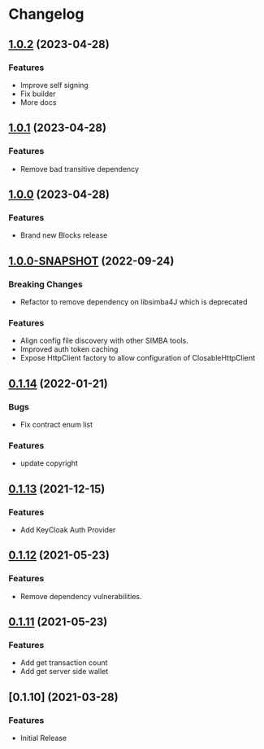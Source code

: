 # Changelog

## [1.0.2](https://github.com/SIMBAChain/libsimba4j-platform/compare/v1.0.1...v1.0.2) (2023-04-28)

### Features

* Improve self signing
* Fix builder
* More docs

## [1.0.1](https://github.com/SIMBAChain/libsimba4j-platform/compare/v1.0.0...v1.0.1) (2023-04-28)

### Features

* Remove bad transitive dependency 

## [1.0.0](https://github.com/SIMBAChain/libsimba4j-platform/compare/v1.0.0-SNAPSHOT...v1.0.0) (2023-04-28)
                                                      
### Features

* Brand new Blocks release

## [1.0.0-SNAPSHOT](https://github.com/SIMBAChain/libsimba4j-platform/compare/v0.1.14...v1.0.0-SNAPSHOT) (2022-09-24)

### Breaking Changes

* Refactor to remove dependency on libsimba4J which is deprecated

### Features

* Align config file discovery with other SIMBA tools.
* Improved auth token caching
* Expose HttpClient factory to allow configuration of ClosableHttpClient


## [0.1.14](https://github.com/SIMBAChain/libsimba4j-platform/compare/v0.1.13...v0.1.14) (2022-01-21)

### Bugs

* Fix contract enum list

### Features

* update copyright

## [0.1.13](https://github.com/SIMBAChain/libsimba4j-platform/compare/v0.1.12...v0.1.13) (2021-12-15)

### Features

* Add KeyCloak Auth Provider

## [0.1.12](https://github.com/SIMBAChain/libsimba4j-platform/compare/v0.1.11...v0.1.12) (2021-05-23)

### Features

* Remove dependency vulnerabilities.

## [0.1.11](https://github.com/SIMBAChain/libsimba4j-platform/compare/v0.1.10...v0.1.11) (2021-05-23)

### Features

* Add get transaction count
* Add get server side wallet

## [0.1.10] (2021-03-28)

### Features

* Initial Release
